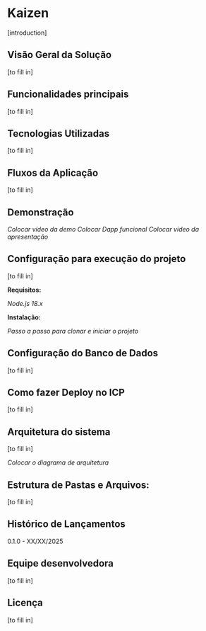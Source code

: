 # Kaizen

[introduction]

## Visão Geral da Solução

[to fill in]

## Funcionalidades principais

[to fill in]

## Tecnologias Utilizadas

[to fill in]

## Fluxos da Aplicação

[to fill in]

## Demonstração

*Colocar vídeo da demo*
*Colocar Dapp funcional*
*Colocar vídeo da apresentação*

## Configuração para execução do projeto

[to fill in]

**Requisitos:**

*Node.js 18.x*

**Instalação:**

*Passo a passo para clonar e iniciar o projeto*

## Configuração do Banco de Dados

[to fill in]

## Como fazer Deploy no ICP

[to fill in]

## Arquitetura do sistema

[to fill in]

*Colocar o diagrama de arquitetura*

## Estrutura de Pastas e Arquivos:

[to fill in]

## Histórico de Lançamentos    

0.1.0 - XX/XX/2025

## Equipe desenvolvedora

[to fill in]

## Licença

[to fill in]